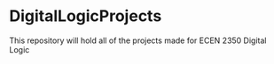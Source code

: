 # DigitalLogicProjects
This repository will hold all of the projects made for ECEN 2350 Digital Logic
